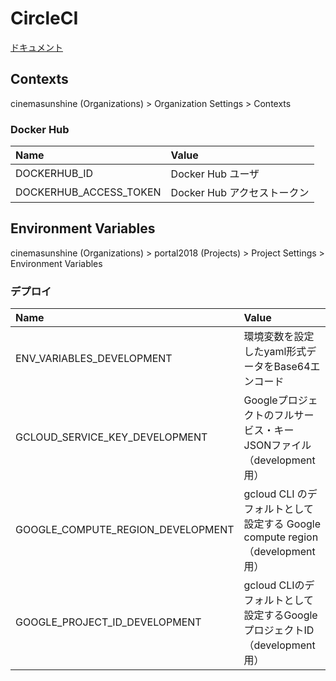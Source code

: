 # CircleCI

[ドキュメント](https://circleci.com/docs/ja/)

## Contexts

cinemasunshine (Organizations) > Organization Settings > Contexts

### Docker Hub

| Name | Value |
|:---|:---|
|DOCKERHUB_ID |Docker Hub ユーザ |
|DOCKERHUB_ACCESS_TOKEN |Docker Hub アクセストークン |

## Environment Variables

cinemasunshine (Organizations) > portal2018 (Projects) > Project Settings > Environment Variables

### デプロイ

| Name | Value |
|:---|:---|
| ENV_VARIABLES_DEVELOPMENT | 環境変数を設定したyaml形式データをBase64エンコード |
| GCLOUD_SERVICE_KEY_DEVELOPMENT | Googleプロジェクトのフルサービス・キーJSONファイル （development用） |
| GOOGLE_COMPUTE_REGION_DEVELOPMENT | gcloud CLI のデフォルトとして設定する Google compute region （development用） |
| GOOGLE_PROJECT_ID_DEVELOPMENT | gcloud CLIのデフォルトとして設定するGoogleプロジェクトID （development用） |
